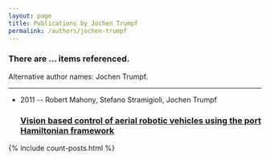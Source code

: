 ```yaml
---
layout: page
title: Publications by Jochen Trumpf
permalink: /authors/jochen-trumpf
---
```


<h3 id="number-posts">There are ... items referenced.</h3>
<p id='info-authors'>Alternative author names: Jochen Trumpf.</p>
<hr />
<ul class="post-list">
<li><span class='post-meta'>2011 -- Robert Mahony, Stefano Stramigioli, Jochen Trumpf</span><h3><a class='post-link' href="{{ site.baseurl }}/vision-based-control-of-aerial-robotic-vehicles-using-the-port-hamiltonian-framework">Vision based control of aerial robotic vehicles using the port Hamiltonian framework</a></h3></li>

</ul>
{% include count-posts.html %}
